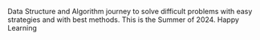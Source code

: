 Data Structure and Algorithm journey to solve difficult problems with easy strategies and with best methods. This is the Summer of 2024. Happy Learning
